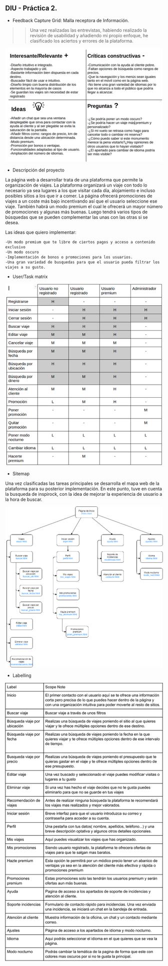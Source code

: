 ## DIU - Práctica 2.

- Feedback Capture Grid: Malla receptora de Información.

>> Una vez realizadas las entrevistas, habiendo realizado la revisión de usabilidad y añadiendo mi propio enfoque, he clasificado los aciertos y errores de la plataforma.

![](./img/Malla_receptora_de_informacion.png)


- Descripción del proyecto

La página web a desarrollar trata de una plataforma que permite la organización de viajes. La plataforma organizará un viaje con todo lo necesario ya sea lugares a los que visitar cada día, alojamiento e incluso posibles sitios a los que ir a comer. La página ofrecerá promociones de viajes a un coste más bajo incentivando así que el usuario seleccione ese viaje. También habrá un modo premium el cual le ofrecerá un mayor número de promociones y algunas más buenas. Luego tendrá varios tipos de búsquedas que se pueden complementar las unas con las otras si se desea. 

Las ideas que quiero implementar:

    -Un modo premium que te libre de ciertos pagos y acceso a contenido exclusivo
    -Un modo oscuro
    -Implementación de bonos o promociones para los usuarios.
    -Una gran variedad de busquedas para que el usuario pueda filtrar los viajes a su gusto.

- User/Task matrix

![](./img/UserTask_matrix.png)

- Sitemap

Una vez clasificadas las tareas principales se desarrolla el mapa web de la plataforma para su posterior implementación. En este punto, tuve en cuenta la busqueda de inspirock, con la idea de mejorar la experiencia de usuario a la hora de buscar. 

![](./img/Sitemap.png)

- Labelling

![](./img/labelling.png)
